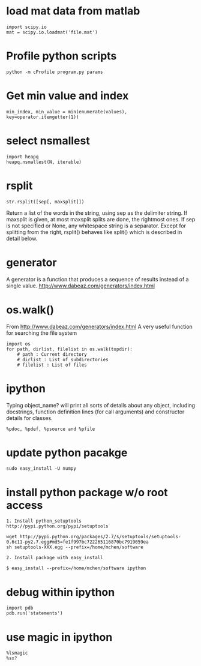 # load mat data from matlab

	import scipy.io
	mat = scipy.io.loadmat('file.mat')

# Profile python scripts
`
python -m cProfile program.py params
`

# Get min value and index

    min_index, min_value = min(enumerate(values), key=operator.itemgetter(1))


# select nsmallest

    import heapq
    heapq.nsmallest(N, iterable)

# rsplit

    str.rsplit([sep[, maxsplit]])

Return a list of the words in the string, using sep as the delimiter string. If
maxsplit is given, at most maxsplit splits are done, the rightmost ones. If sep
is not specified or None, any whitespace string is a separator. Except for
splitting from the right, rsplit() behaves like split() which is described in
detail below.

# generator
A generator is a function that produces a sequence of results instead of a
single value.
http://www.dabeaz.com/generators/index.html

# os.walk()
From http://www.dabeaz.com/generators/index.html
A very useful function for searching the file system

    import os
    for path, dirlist, filelist in os.walk(topdir):
        # path : Current directory
        # dirlist : List of subdirectories
        # filelist : List of files

# ipython
Typing object_name? will print all sorts of details about any object, including
docstrings, function definition lines (for call arguments) and constructor
details for classes. 

    %pdoc, %pdef, %psource and %pfile

# update python pacakge

    sudo easy_install -U numpy

# install python package w/o root access
    1. Install python_setuptools
    http://pypi.python.org/pypi/setuptools

    wget http://pypi.python.org/packages/2.7/s/setuptools/setuptools-0.6c11-py2.7.egg#md5=fe1f997bc722265116870bc7919059ea
    sh setuptools-XXX.egg --prefix=/home/mchen/software

    2. Install package with easy_install

    $ easy_install --prefix=/home/mchen/software ipython

# debug within ipython

    import pdb
    pdb.run('statements')

# use magic in ipython

    %lsmagic
    %sx?

